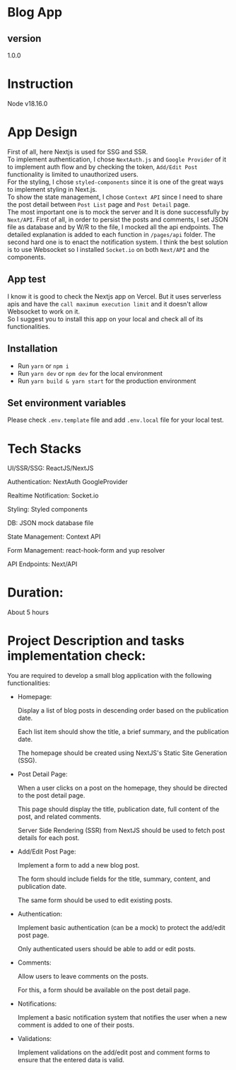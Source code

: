 # Blog App

## version

1.0.0

# Instruction

Node v18.16.0

# App Design

First of all, here Nextjs is used for SSG and SSR. \
To implement authentication, I chose `NextAuth.js` and `Google Provider` of it to implement auth flow and by checking the token, `Add/Edit Post` functionality is limited to unauthorized users. \
For the styling, I chose `styled-components` since it is one of the great ways to implement styling in Next.js. \
To show the state management, I chose `Context API` since I need to share the post detail between `Post List` page and `Post Detail` page. \
The most important one is to mock the server and It is done successfully by `Next/API`. First of all, in order to persist the posts and comments, I set JSON file as database and by W/R to the file, I mocked all the api endpoints. The detailed explanation is added to each function in `/pages/api` folder.
The second hard one is to enact the notification system. I think the best solution is to use Websocket so I installed `Socket.io` on both `Next/API` and the components.

## App test

I know it is good to check the Nextjs app on Vercel. But it uses serverless apis and have the `call maximum execution limit` and it doesn't allow Websocket to work on it. \
So I suggest you to install this app on your local and check all of its functionalities.

## Installation

- Run `yarn` or `npm i`
- Run `yarn dev` or `npm dev` for the local environment
- Run `yarn build & yarn start` for the production environment

## Set environment variables

Please check `.env.template` file and add `.env.local` file for your local test.

# Tech Stacks

UI/SSR/SSG: ReactJS/NextJS

Authentication: NextAuth GoogleProvider

Realtime Notification: Socket.io

Styling: Styled components

DB: JSON mock database file

State Management: Context API

Form Management: react-hook-form and yup resolver

API Endpoints: Next/API

# Duration:

About 5 hours

# Project Description and tasks implementation check:

You are required to develop a small blog application with the following functionalities:

- Homepage:

  Display a list of blog posts in descending order based on the publication date.

  Each list item should show the title, a brief summary, and the publication date.

  The homepage should be created using NextJS's Static Site Generation (SSG).

- Post Detail Page:

  When a user clicks on a post on the homepage, they should be directed to the post detail page.

  This page should display the title, publication date, full content of the post, and related comments.

  Server Side Rendering (SSR) from NextJS should be used to fetch post details for each post.

- Add/Edit Post Page:

  Implement a form to add a new blog post.

  The form should include fields for the title, summary, content, and publication date.

  The same form should be used to edit existing posts.

- Authentication:

  Implement basic authentication (can be a mock) to protect the add/edit post page.

  Only authenticated users should be able to add or edit posts.

- Comments:

  Allow users to leave comments on the posts.

  For this, a form should be available on the post detail page.

- Notifications:

  Implement a basic notification system that notifies the user when a new comment is added to one of their posts.

- Validations:

  Implement validations on the add/edit post and comment forms to ensure that the entered data is valid.
